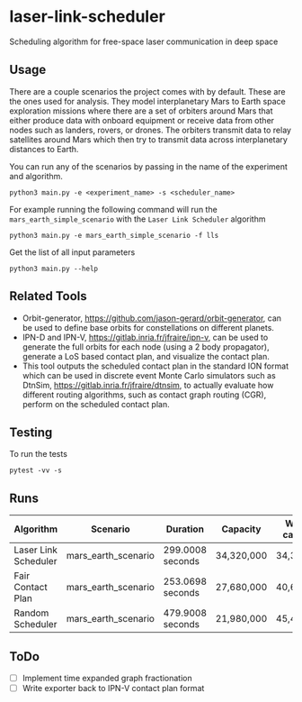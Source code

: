 # laser-link-scheduler
Scheduling algorithm for free-space laser communication in deep space

## Usage
There are a couple scenarios the project comes with by default. These are the ones used for analysis. They model interplanetary Mars to Earth space exploration missions where there are a set of orbiters around Mars that either produce data with onboard equipment or receive data from other nodes such as landers, rovers, or drones. The orbiters transmit data to relay satellites around Mars which then try to transmit data across interplanetary distances to Earth.

You can run any of the scenarios by passing in the name of the experiment and algorithm.
```
python3 main.py -e <experiment_name> -s <scheduler_name>
```

For example running the following command will run the `mars_earth_simple_scenario` with the `Laser Link Scheduler` algorithm
```
python3 main.py -e mars_earth_simple_scenario -f lls
```

Get the list of all input parameters
```
python3 main.py --help
```

## Related Tools
- Orbit-generator, https://github.com/jason-gerard/orbit-generator, can be used to define base orbits for constellations on different planets.
- IPN-D and IPN-V, https://gitlab.inria.fr/jfraire/ipn-v, can be used to generate the full orbits for each node (using a 2 body propagator), generate a LoS based contact plan, and visualize the contact plan.
- This tool outputs the scheduled contact plan in the standard ION format which can be used in discrete event Monte Carlo simulators such as DtnSim, https://gitlab.inria.fr/jfraire/dtnsim, to actually evaluate how different routing algorithms, such as contact graph routing (CGR), perform on the scheduled contact plan.

## Testing
To run the tests
```
pytest -vv -s
```

## Runs
| Algorithm            | Scenario            | Duration         | Capacity   | Wasted capacity |
|----------------------|---------------------|------------------|------------|-----------------|
| Laser Link Scheduler | mars_earth_scenario | 299.0008 seconds | 34,320,000 | 34,340,000      |
| Fair Contact Plan    | mars_earth_scenario | 253.0698 seconds | 27,680,000 | 40,620,000      |
| Random Scheduler     | mars_earth_scenario | 479.9008 seconds | 21,980,000 | 45,460,000      |

## ToDo
- [ ] Implement time expanded graph fractionation
- [ ] Write exporter back to IPN-V contact plan format